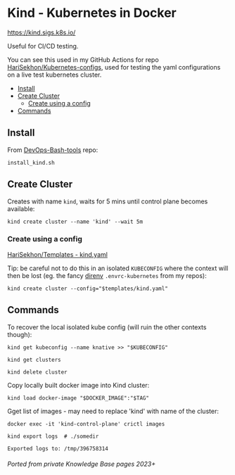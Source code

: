 # Kind - Kubernetes in Docker

<https://kind.sigs.k8s.io/>

Useful for CI/CD testing.

You can see this used in my GitHub Actions for repo [HariSekhon/Kubernetes-configs](https://github.com/HariSekhon/Kubenretes-configs), used for testing the yaml configurations on a live test kubernetes cluster.

<!-- INDEX_START -->

- [Install](#install)
- [Create Cluster](#create-cluster)
  - [Create using a config](#create-using-a-config)
- [Commands](#commands)

<!-- INDEX_END -->

## Install

From [DevOps-Bash-tools](devops-bash-tools.md) repo:
```shell
install_kind.sh
```

## Create Cluster

Creates with name `kind`, waits for 5 mins until control plane becomes available:

```shell
kind create cluster --name 'kind' --wait 5m
```

### Create using a config

[HariSekhon/Templates - kind.yaml](https://github.com/HariSekhon/Templates/blob/master/kind.yaml)

Tip: be careful not to do this in an isolated `KUBECONFIG` where the context will then be lost (eg. the fancy [direnv](direnv.md) `.envrc-kubernetes` from my repos):

```shell
kind create cluster --config="$templates/kind.yaml"
```

## Commands

To recover the local isolated kube config (will ruin the other contexts though):

```shell
kind get kubeconfig --name knative >> "$KUBECONFIG"
```

```shell
kind get clusters
```

```shell
kind delete cluster
```

Copy locally built docker image into Kind cluster:

```shell
kind load docker-image "$DOCKER_IMAGE":"$TAG"
```
Gget list of images - may need to replace 'kind' with name of the cluster:

```shell
docker exec -it 'kind-control-plane' crictl images
```

```shell
kind export logs  # ./somedir
```
```
Exported logs to: /tmp/396758314
```

###### Ported from private Knowledge Base pages 2023+
